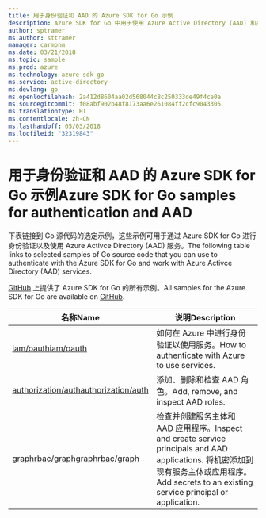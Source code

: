 ```yaml
---
title: 用于身份验证和 AAD 的 Azure SDK for Go 示例
description: Azure SDK for Go 中用于使用 Azure Active Directory (AAD) 和身份验证的选定示例。
author: sptramer
ms.author: sttramer
manager: carmonm
ms.date: 03/21/2018
ms.topic: sample
ms.prod: azure
ms.technology: azure-sdk-go
ms.service: active-directory
ms.devlang: go
ms.openlocfilehash: 2a412d8604aa02d568044c8c250333de49f4ce0a
ms.sourcegitcommit: f08abf902b48f8173aa6e261084ff2cfc9043305
ms.translationtype: HT
ms.contentlocale: zh-CN
ms.lasthandoff: 05/03/2018
ms.locfileid: "32319843"
---
```

# <a name="azure-sdk-for-go-samples-for-authentication-and-aad"></a><span data-ttu-id="d742f-103">用于身份验证和 AAD 的 Azure SDK for Go 示例</span><span class="sxs-lookup"><span data-stu-id="d742f-103">Azure SDK for Go samples for authentication and AAD</span></span>

<span data-ttu-id="d742f-104">下表链接到 Go 源代码的选定示例，这些示例可用于通过 Azure SDK for Go 进行身份验证以及使用 Azure Activce Directory (AAD) 服务。</span><span class="sxs-lookup"><span data-stu-id="d742f-104">The following table links to selected samples of Go source code that you can use to authenticate with the Azure SDK for Go and work with Azure Activce Directory (AAD) services.</span></span> 

<span data-ttu-id="d742f-105">[GitHub](https://github.com/Azure-Samples/azure-sdk-for-go-samples) 上提供了 Azure SDK for Go 的所有示例。</span><span class="sxs-lookup"><span data-stu-id="d742f-105">All samples for the Azure SDK for Go are available on [GitHub](https://github.com/Azure-Samples/azure-sdk-for-go-samples).</span></span>

| <span data-ttu-id="d742f-106">名称</span><span class="sxs-lookup"><span data-stu-id="d742f-106">Name</span></span> | <span data-ttu-id="d742f-107">说明</span><span class="sxs-lookup"><span data-stu-id="d742f-107">Description</span></span> |
|------|-------------|
| [<span data-ttu-id="d742f-108">iam/oauth</span><span class="sxs-lookup"><span data-stu-id="d742f-108">iam/oauth</span></span>](https://github.com/Azure-Samples/azure-sdk-for-go-samples/blob/master/iam/oauth.go) | <span data-ttu-id="d742f-109">如何在 Azure 中进行身份验证以使用服务。</span><span class="sxs-lookup"><span data-stu-id="d742f-109">How to authenticate with Azure to use services.</span></span> |
| [<span data-ttu-id="d742f-110">authorization/auth</span><span class="sxs-lookup"><span data-stu-id="d742f-110">authorization/auth</span></span>](https://github.com/Azure-Samples/azure-sdk-for-go-samples/blob/master/authorization/auth.go) | <span data-ttu-id="d742f-111">添加、删除和检查 AAD 角色。</span><span class="sxs-lookup"><span data-stu-id="d742f-111">Add, remove, and inspect AAD roles.</span></span> |
| [<span data-ttu-id="d742f-112">graphrbac/graph</span><span class="sxs-lookup"><span data-stu-id="d742f-112">graphrbac/graph</span></span>](https://github.com/Azure-Samples/azure-sdk-for-go-samples/blob/master/graphrbac/graph.go) | <span data-ttu-id="d742f-113">检查并创建服务主体和 AAD 应用程序。</span><span class="sxs-lookup"><span data-stu-id="d742f-113">Inspect and create service principals and AAD applications.</span></span> <span data-ttu-id="d742f-114">将机密添加到现有服务主体或应用程序。</span><span class="sxs-lookup"><span data-stu-id="d742f-114">Add secrets to an existing service principal or application.</span></span> |
